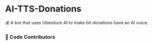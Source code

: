 # AI-TTS-Donations
💰 A bot that uses Uberduck AI to make bit donations have an AI voice.

### 🙌 Code Contributors